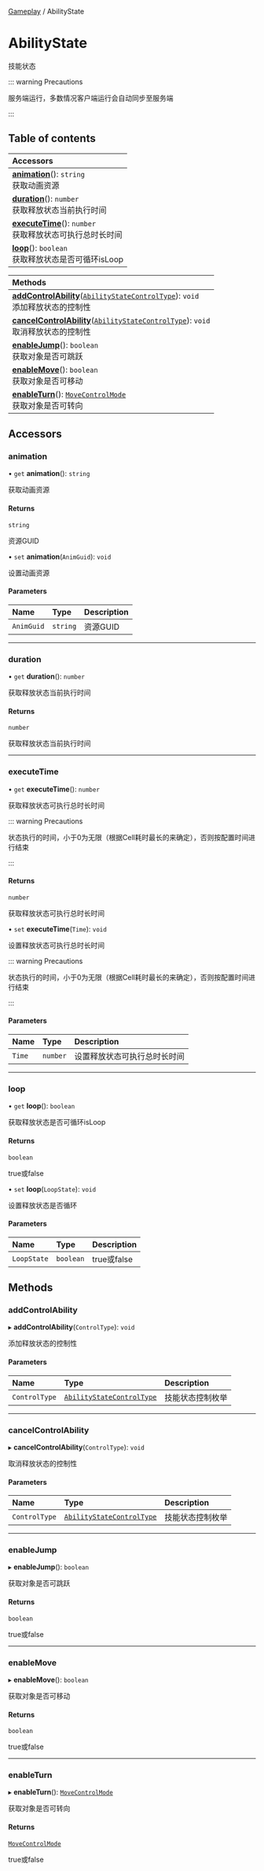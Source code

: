 [Gameplay](../modules/Gameplay.Gameplay.md) / AbilityState

# AbilityState <Badge type="tip" text="Class" /> <Score text="AbilityState" />

技能状态

::: warning Precautions

服务端运行，多数情况客户端运行会自动同步至服务端

:::

## Table of contents

| Accessors |
| :-----|
| **[animation](Gameplay.AbilityState.md#animation)**(): `string` <br> 获取动画资源|
| **[duration](Gameplay.AbilityState.md#duration)**(): `number` <br> 获取释放状态当前执行时间|
| **[executeTime](Gameplay.AbilityState.md#executetime)**(): `number` <br> 获取释放状态可执行总时长时间|
| **[loop](Gameplay.AbilityState.md#loop)**(): `boolean` <br> 获取释放状态是否可循环isLoop|

| Methods |
| :-----|
| **[addControlAbility](Gameplay.AbilityState.md#addcontrolability)**([`AbilityStateControlType`](../enums/Gameplay.AbilityStateControlType.md)): `void` <br> 添加释放状态的控制性|
| **[cancelControlAbility](Gameplay.AbilityState.md#cancelcontrolability)**([`AbilityStateControlType`](../enums/Gameplay.AbilityStateControlType.md)): `void` <br> 取消释放状态的控制性|
| **[enableJump](Gameplay.AbilityState.md#enablejump)**(): `boolean` <br> 获取对象是否可跳跃|
| **[enableMove](Gameplay.AbilityState.md#enablemove)**(): `boolean` <br> 获取对象是否可移动|
| **[enableTurn](Gameplay.AbilityState.md#enableturn)**(): [`MoveControlMode`](../enums/Gameplay.MoveControlMode.md) <br> 获取对象是否可转向|

## Accessors

### animation <Score text="animation" /> 

• `get` **animation**(): `string` <Badge type="tip" text="other" />

获取动画资源


#### Returns

`string`

资源GUID

• `set` **animation**(`AnimGuid`): `void` <Badge type="tip" text="other" />

设置动画资源


#### Parameters

| Name | Type | Description |
| :------ | :------ | :------ |
| `AnimGuid` | `string` | 资源GUID |


___

### duration <Score text="duration" /> 

• `get` **duration**(): `number` <Badge type="tip" text="other" />

获取释放状态当前执行时间


#### Returns

`number`

获取释放状态当前执行时间

___

### executeTime <Score text="executeTime" /> 

• `get` **executeTime**(): `number` <Badge type="tip" text="other" />

获取释放状态可执行总时长时间

::: warning Precautions

状态执行的时间，小于0为无限（根据Cell耗时最长的来确定），否则按配置时间进行结束

:::


#### Returns

`number`

获取释放状态可执行总时长时间

• `set` **executeTime**(`Time`): `void` <Badge type="tip" text="other" />

设置释放状态可执行总时长时间

::: warning Precautions

状态执行的时间，小于0为无限（根据Cell耗时最长的来确定），否则按配置时间进行结束

:::


#### Parameters

| Name | Type | Description |
| :------ | :------ | :------ |
| `Time` | `number` | 设置释放状态可执行总时长时间 |


___

### loop <Score text="loop" /> 

• `get` **loop**(): `boolean` <Badge type="tip" text="other" />

获取释放状态是否可循环isLoop


#### Returns

`boolean`

true或false

• `set` **loop**(`LoopState`): `void` <Badge type="tip" text="other" />

设置释放状态是否循环


#### Parameters

| Name | Type | Description |
| :------ | :------ | :------ |
| `LoopState` | `boolean` | true或false |


## Methods

### addControlAbility <Score text="addControlAbility" /> 

▸ **addControlAbility**(`ControlType`): `void` <Badge type="tip" text="other" />

添加释放状态的控制性


#### Parameters

| Name | Type | Description |
| :------ | :------ | :------ |
| `ControlType` | [`AbilityStateControlType`](../enums/Gameplay.AbilityStateControlType.md) | 技能状态控制枚举 |


___

### cancelControlAbility <Score text="cancelControlAbility" /> 

▸ **cancelControlAbility**(`ControlType`): `void` <Badge type="tip" text="other" />

取消释放状态的控制性


#### Parameters

| Name | Type | Description |
| :------ | :------ | :------ |
| `ControlType` | [`AbilityStateControlType`](../enums/Gameplay.AbilityStateControlType.md) | 技能状态控制枚举 |


___

### enableJump <Score text="enableJump" /> 

▸ **enableJump**(): `boolean` <Badge type="tip" text="other" />

获取对象是否可跳跃


#### Returns

`boolean`

true或false

___

### enableMove <Score text="enableMove" /> 

▸ **enableMove**(): `boolean` <Badge type="tip" text="other" />

获取对象是否可移动


#### Returns

`boolean`

true或false

___

### enableTurn <Score text="enableTurn" /> 

▸ **enableTurn**(): [`MoveControlMode`](../enums/Gameplay.MoveControlMode.md) <Badge type="tip" text="other" />

获取对象是否可转向


#### Returns

[`MoveControlMode`](../enums/Gameplay.MoveControlMode.md)

true或false
